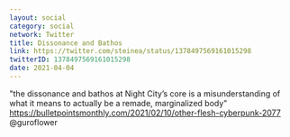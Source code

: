 ```yaml
---
layout: social
category: social
network: Twitter
title: Dissonance and Bathos
link: https://twitter.com/steinea/status/1378497569161015298
twitterID: 1378497569161015298
date: 2021-04-04
---
```


"the dissonance and bathos at Night City’s core is a misunderstanding of what it means to actually be a remade, marginalized body" <https://bulletpointsmonthly.com/2021/02/10/other-flesh-cyberpunk-2077> @guroflower
